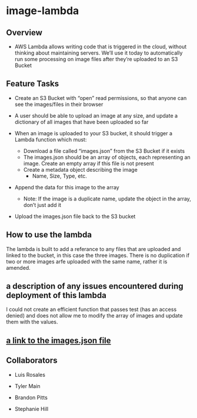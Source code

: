 # image-lambda

## Overview

- AWS Lambda allows writing code that is triggered in the cloud, without thinking about maintaining servers. We’ll use it today to automatically run some processing on image files after they’re uploaded to an S3 Bucket

## Feature Tasks

- Create an S3 Bucket with “open” read permissions, so that anyone can see the images/files in their browser

- A user should be able to upload an image at any size, and update a dictionary of all images that have been uploaded so far

- When an image is uploaded to your S3 bucket, it should trigger a Lambda function which must:
  - Download a file called “images.json” from the S3 Bucket if it exists
  - The images.json should be an array of objects, each representing an image. Create an empty array if this file is not present
  - Create a metadata object describing the image
    - Name, Size, Type, etc.

- Append the data for this image to the array
  - Note: If the image is a duplicate name, update the object in the array, don’t just add it

- Upload the images.json file back to the S3 bucket

## How to use the lambda

The lambda is built to add a referance to any files that are uploaded and linked to the bucket, in this case the three images. There is no duplication if two or more images arfe uploaded with the same name, rather it is amended.

## a description of any issues encountered during deployment of this lambda

I could not create an efficient function that passes test (has an access denied) and does not allow me to modify the array of images and update them with the values.

## [a link to the images.json file](https://kf-image-lambda.s3.us-west-1.amazonaws.com/images.json)

## Collaborators

- Luis Rosales

- Tyler Main

- Brandon Pitts

- Stephanie Hill
